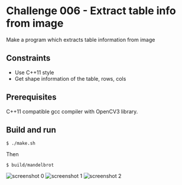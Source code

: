 # Challenge 006 - Extract table info from image

Make a program which extracts table information from image

## Constraints

- Use C++11 style
- Get shape information of the table, rows, cols

## Prerequisites

C++11 compatible gcc compiler with OpenCV3 library.

## Build and run

```
$ ./make.sh
```

Then

```
$ build/mandelbrot
```

![screenshot 0](00.jpg)
![screenshot 1](01.jpg)
![screenshot 2](02.jpg)


